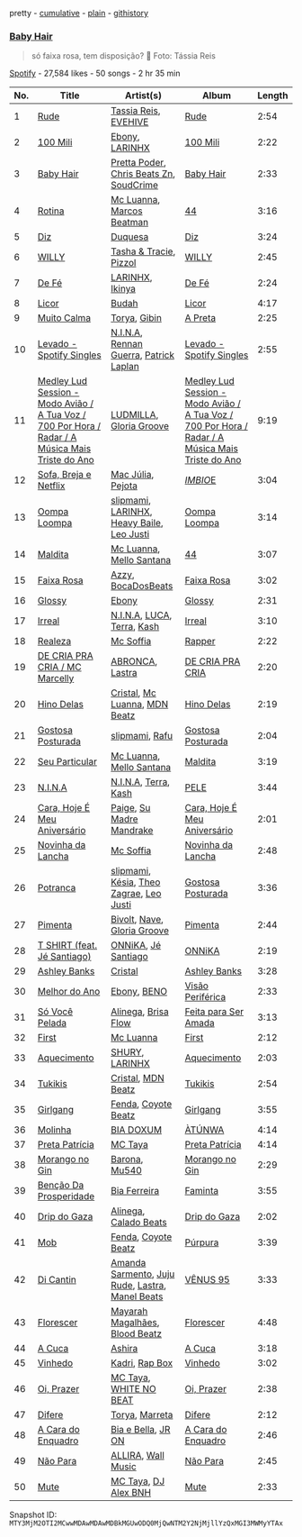 pretty - [cumulative](/playlists/cumulative/37i9dQZF1DX1CDfMq8oOPq.md) - [plain](/playlists/plain/37i9dQZF1DX1CDfMq8oOPq) - [githistory](https://github.githistory.xyz/mackorone/spotify-playlist-archive/blob/main/playlists/plain/37i9dQZF1DX1CDfMq8oOPq)

### [Baby Hair](https://open.spotify.com/playlist/37i9dQZF1DX1CDfMq8oOPq)

> só faixa rosa, tem disposição? 🎀 Foto: Tássia Reis

[Spotify](https://open.spotify.com/user/spotify) - 27,584 likes - 50 songs - 2 hr 35 min

| No. | Title | Artist(s) | Album | Length |
|---|---|---|---|---|
| 1 | [Rude](https://open.spotify.com/track/3rdUXvGBzH97grQewH9AtO) | [Tassia Reis](https://open.spotify.com/artist/0kc1BjcLHaXhZVzCp0HeAl), [EVEHIVE](https://open.spotify.com/artist/3FuxqwSNXMltSpqe8Dpe8h) | [Rude](https://open.spotify.com/album/68UOEAyDvW6kxhDDMF5NOC) | 2:54 |
| 2 | [100 Mili](https://open.spotify.com/track/4eolUWC5VizUx1YMHMeagu) | [Ebony](https://open.spotify.com/artist/1UBSRfDGNkhpTWQeMyCwHb), [LARINHX](https://open.spotify.com/artist/00kQ5yo7yxd5KC1ihuH77i) | [100 Mili](https://open.spotify.com/album/1BwTcopCPLmipd6iCOVXFi) | 2:22 |
| 3 | [Baby Hair](https://open.spotify.com/track/6tgveJsfKptFd0mvJG9Iv6) | [Pretta Poder](https://open.spotify.com/artist/6CEm11gYIUP8EeirFIXAYt), [Chris Beats Zn](https://open.spotify.com/artist/0YOr5sV4zMMyj5xviWiFjW), [SoudCrime](https://open.spotify.com/artist/0Huu7Wxkay3mCaoMuVkRNg) | [Baby Hair](https://open.spotify.com/album/6Hk41Rh3IMBcdhOwneSaQo) | 2:33 |
| 4 | [Rotina](https://open.spotify.com/track/5lnUkWihFa5guFzLi8y8Hb) | [Mc Luanna](https://open.spotify.com/artist/6VpdTQWCRE01WVoEuby2a6), [Marcos Beatman](https://open.spotify.com/artist/42VxOCKKlEXQ1kgDZBXnfk) | [44](https://open.spotify.com/album/54SQtN4KEfykOFgjtKXLzr) | 3:16 |
| 5 | [Diz](https://open.spotify.com/track/2FWOsv9w008EapGfigHK9i) | [Duquesa](https://open.spotify.com/artist/1JlC6XG7lkwT6GzgQB9xOx) | [Diz](https://open.spotify.com/album/7Lxz0lRrYciltkKfziu6s0) | 3:24 |
| 6 | [WILLY](https://open.spotify.com/track/2nmfojpIbGRmDa2UCfddYW) | [Tasha & Tracie](https://open.spotify.com/artist/5Gv1C1LY8pWiYcfcdjSNMT), [Pizzol](https://open.spotify.com/artist/1LvxqCO8GOAKkDzDOXfrAK) | [WILLY](https://open.spotify.com/album/5voxHC8bWiqFAw4toUcsZs) | 2:45 |
| 7 | [De Fé](https://open.spotify.com/track/73LpUA3H3L6kZuUzWE4j72) | [LARINHX](https://open.spotify.com/artist/00kQ5yo7yxd5KC1ihuH77i), [Ikinya](https://open.spotify.com/artist/3P9UYzQwlhR3HczWdbtcmU) | [De Fé](https://open.spotify.com/album/7yvEzXsMNAIGBQtd0luLDZ) | 2:24 |
| 8 | [Licor](https://open.spotify.com/track/3pPudCfrDQWTnMZsYzIs7N) | [Budah](https://open.spotify.com/artist/08zSkHjCY3ypH4gdBVHWgO) | [Licor](https://open.spotify.com/album/6a9GBHSCTEoyGopwFQOj19) | 4:17 |
| 9 | [Muito Calma](https://open.spotify.com/track/5MLnrPYZDlH1MRRaD4rRXU) | [Torya](https://open.spotify.com/artist/1WWepZwmNRqvNIOpLyX8dh), [Gibin](https://open.spotify.com/artist/7lC3tO6g2CQhlN0yeDVLDM) | [A Preta](https://open.spotify.com/album/0c6NCCSnLJjgQTZlkzUmQS) | 2:25 |
| 10 | [Levado \- Spotify Singles](https://open.spotify.com/track/15psePad9IL6X85xlyjzRh) | [N.I.N.A](https://open.spotify.com/artist/32NfHH4nSmu97Z4RQjPyET), [Rennan Guerra](https://open.spotify.com/artist/1342WybEuWuTMbl8emV1TA), [Patrick Laplan](https://open.spotify.com/artist/4XfU95qBFC5ZmdhfRXeP6o) | [Levado \- Spotify Singles](https://open.spotify.com/album/2vJRY4PZKv6wtUdG7Uoldy) | 2:55 |
| 11 | [Medley Lud Session \- Modo Avião / A Tua Voz / 700 Por Hora / Radar / A Música Mais Triste do Ano](https://open.spotify.com/track/7HYdckQd1guaSYVwMQ3SFL) | [LUDMILLA](https://open.spotify.com/artist/3CDoRporvSjdzTrm99a3gi), [Gloria Groove](https://open.spotify.com/artist/7rXMvXRnWHaSwnVvPeUUfw) | [Medley Lud Session \- Modo Avião / A Tua Voz / 700 Por Hora / Radar / A Música Mais Triste do Ano](https://open.spotify.com/album/0zaigYjLBnB3JcrUwZEfNV) | 9:19 |
| 12 | [Sofa, Breja e Netflix](https://open.spotify.com/track/6eIZaT9qNz9lVrhWbJOWls) | [Mac Júlia](https://open.spotify.com/artist/0xXEI1dXDaCOmkIPNYtPWF), [Pejota](https://open.spotify.com/artist/3W10YNoIzqgJymjc5ULDzu) | [$IMBIO$E](https://open.spotify.com/album/4yDTSQ6Iztp8kfmqv7HsUY) | 3:04 |
| 13 | [Oompa Loompa](https://open.spotify.com/track/0Wg8XNchyTN5qlOfgXFEc7) | [slipmami](https://open.spotify.com/artist/1tnx55teqOt1cV6IlKcgNs), [LARINHX](https://open.spotify.com/artist/00kQ5yo7yxd5KC1ihuH77i), [Heavy Baile](https://open.spotify.com/artist/2E4sNJOOy9hae0J8DkT43M), [Leo Justi](https://open.spotify.com/artist/1puzPcrOHKTMQ6KTuYfqU0) | [Oompa Loompa](https://open.spotify.com/album/47ZG3gfqIRftdUgcuo6k6M) | 3:14 |
| 14 | [Maldita](https://open.spotify.com/track/3MSsAKcyLjiMJz0Hq4kZos) | [Mc Luanna](https://open.spotify.com/artist/6VpdTQWCRE01WVoEuby2a6), [Mello Santana](https://open.spotify.com/artist/02J1zj1QPj7nlJiKGX6wgY) | [44](https://open.spotify.com/album/54SQtN4KEfykOFgjtKXLzr) | 3:07 |
| 15 | [Faixa Rosa](https://open.spotify.com/track/1DoaY4rjTCk5cUEUTU2pq3) | [Azzy](https://open.spotify.com/artist/1uf8uSErmKc3JVtmjVBZ83), [BocaDosBeats](https://open.spotify.com/artist/08Jh4nbAgQK1ZcY9FpcBjw) | [Faixa Rosa](https://open.spotify.com/album/5qAsZm3XpJWm99peC2JTDs) | 3:02 |
| 16 | [Glossy](https://open.spotify.com/track/3S30QGvGK7YPhVPM6GC0N6) | [Ebony](https://open.spotify.com/artist/1UBSRfDGNkhpTWQeMyCwHb) | [Glossy](https://open.spotify.com/album/39WCvdoXW7iqdXCDP7hAcp) | 2:31 |
| 17 | [Irreal](https://open.spotify.com/track/0VotVMtQ7gMA7cMlGBfEcc) | [N.I.N.A](https://open.spotify.com/artist/32NfHH4nSmu97Z4RQjPyET), [LUCA](https://open.spotify.com/artist/1DRzLtTsFTbnPTYgkTDRIi), [Terra](https://open.spotify.com/artist/0wTyCMz1sLbxVNN0OP18oW), [Kash](https://open.spotify.com/artist/4QQfMoY4iQmKwz7Ni1QVpt) | [Irreal](https://open.spotify.com/album/7wnQ2bHyKp92zJuGNepuGE) | 3:10 |
| 18 | [Realeza](https://open.spotify.com/track/5OU9MTz2dl9HKJmoxA5dJV) | [Mc Soffia](https://open.spotify.com/artist/2aPCjzfki5HgFLrse785FT) | [Rapper](https://open.spotify.com/album/6QUcLAP54GOcf5ZUoSbUoZ) | 2:22 |
| 19 | [DE CRIA PRA CRIA / MC Marcelly](https://open.spotify.com/track/6ytgQdqiWF2QDH9lA24knH) | [ABRONCA](https://open.spotify.com/artist/03Bdw7o4orNeiIa0WHp4Fd), [Lastra](https://open.spotify.com/artist/5W0yWqP7U3b2Y89gSgR9OD) | [DE CRIA PRA CRIA](https://open.spotify.com/album/201Vl6NCeUaR2c4bnSxYad) | 2:20 |
| 20 | [Hino Delas](https://open.spotify.com/track/2k7EbkIovGbJJCWy7OoOgb) | [Cristal](https://open.spotify.com/artist/6i4nbGTS2gSP0e6emkTqdX), [Mc Luanna](https://open.spotify.com/artist/6VpdTQWCRE01WVoEuby2a6), [MDN Beatz](https://open.spotify.com/artist/6EaIRN2UvHGu9EdeBvfPo1) | [Hino Delas](https://open.spotify.com/album/7yZ4A2amuedBlNHRC9ESMd) | 2:19 |
| 21 | [Gostosa Posturada](https://open.spotify.com/track/0QrZOO5aW18qjKHbjcClWu) | [slipmami](https://open.spotify.com/artist/1tnx55teqOt1cV6IlKcgNs), [Rafu](https://open.spotify.com/artist/2wrb1WRmxjvwtnyjPXOnvk) | [Gostosa Posturada](https://open.spotify.com/album/3mp2ekGulGPeycSW8kugCr) | 2:04 |
| 22 | [Seu Particular](https://open.spotify.com/track/7FbeeyMWZsJw36SaRbFNMk) | [Mc Luanna](https://open.spotify.com/artist/6VpdTQWCRE01WVoEuby2a6), [Mello Santana](https://open.spotify.com/artist/02J1zj1QPj7nlJiKGX6wgY) | [Maldita](https://open.spotify.com/album/5YAVUmI41dnIgFCHPCtVFu) | 3:19 |
| 23 | [N.I.N.A](https://open.spotify.com/track/0ZVW6vKav9Jp9AunMFmulJ) | [N.I.N.A](https://open.spotify.com/artist/32NfHH4nSmu97Z4RQjPyET), [Terra](https://open.spotify.com/artist/0wTyCMz1sLbxVNN0OP18oW), [Kash](https://open.spotify.com/artist/4QQfMoY4iQmKwz7Ni1QVpt) | [PELE](https://open.spotify.com/album/57LANvZ85BtVlj31EAY7EK) | 3:44 |
| 24 | [Cara, Hoje É Meu Aniversário](https://open.spotify.com/track/2DpgbrHd6RCrmFA6oLInv1) | [Paige](https://open.spotify.com/artist/1XqfMFbATKSRu5nDy2AZO9), [Su Madre Mandrake](https://open.spotify.com/artist/1S1jcqQMtTQhQF1D2yhk4i) | [Cara, Hoje É Meu Aniversário](https://open.spotify.com/album/29B30ocnhpIQndlp0UtEtD) | 2:01 |
| 25 | [Novinha da Lancha](https://open.spotify.com/track/234hlFlKjMokIVGIMakFAN) | [Mc Soffia](https://open.spotify.com/artist/2aPCjzfki5HgFLrse785FT) | [Novinha da Lancha](https://open.spotify.com/album/0iRAfyQVKFLQO8ti290R9u) | 2:48 |
| 26 | [Potranca](https://open.spotify.com/track/0l1jN8AUIHnTJYTbTh5kX9) | [slipmami](https://open.spotify.com/artist/1tnx55teqOt1cV6IlKcgNs), [Késia](https://open.spotify.com/artist/1gZaDWPWgzRhSQA0Aui2m2), [Theo Zagrae](https://open.spotify.com/artist/0pX9KfvxYdwXSh43fX4t8z), [Leo Justi](https://open.spotify.com/artist/1puzPcrOHKTMQ6KTuYfqU0) | [Gostosa Posturada](https://open.spotify.com/album/3NQXrEDQR2TG7rnYP6TwMF) | 3:36 |
| 27 | [Pimenta](https://open.spotify.com/track/12LpEgxl7XLiuvv0PXj1DT) | [Bivolt](https://open.spotify.com/artist/0mQoWD18BxzhN8kr1cNwgQ), [Nave](https://open.spotify.com/artist/2Xpiwporhsl8LXdC96Xs8J), [Gloria Groove](https://open.spotify.com/artist/7rXMvXRnWHaSwnVvPeUUfw) | [Pimenta](https://open.spotify.com/album/4uNMPFLGmrvLhMWGgT8fT7) | 2:44 |
| 28 | [T SHIRT \(feat\. Jé Santiago\)](https://open.spotify.com/track/4yx4UxUQwBkRtSWkM854aS) | [ONNiKA](https://open.spotify.com/artist/7h2qMFZKbjifWLpMhsQ988), [Jé Santiago](https://open.spotify.com/artist/4xKfNBUXa00go8RU9TwwkI) | [ONNiKA](https://open.spotify.com/album/6KTGjKqOhXcHTUKb1EqeLd) | 2:19 |
| 29 | [Ashley Banks](https://open.spotify.com/track/5zu8LEldkTfctEEFVQID8x) | [Cristal](https://open.spotify.com/artist/6i4nbGTS2gSP0e6emkTqdX) | [Ashley Banks](https://open.spotify.com/album/6CDE1Mgxb05mEbjI9LdyQY) | 3:28 |
| 30 | [Melhor do Ano](https://open.spotify.com/track/3t8ABVwTR0nTDb5wdHmoQl) | [Ebony](https://open.spotify.com/artist/1UBSRfDGNkhpTWQeMyCwHb), [BENO](https://open.spotify.com/artist/6SZeSPUyGxCMBcaysxnYny) | [Visão Periférica](https://open.spotify.com/album/5eNapidkVarWi1MlD8fMjx) | 2:33 |
| 31 | [Só Você Pelada](https://open.spotify.com/track/1SLmJ8RDHertaYpp2i4OYt) | [Alinega](https://open.spotify.com/artist/5cuq4MQJ4HGk0JeNrXkpl6), [Brisa Flow](https://open.spotify.com/artist/78XNtbcRuW435NYDYV0rWO) | [Feita para Ser Amada](https://open.spotify.com/album/2LqqEDyWEE79mLy2LSJbAb) | 3:13 |
| 32 | [First](https://open.spotify.com/track/0oomKGn85TDeVwhSIiTLQA) | [Mc Luanna](https://open.spotify.com/artist/6VpdTQWCRE01WVoEuby2a6) | [First](https://open.spotify.com/album/3cdm9REaJt8UGdSC3N2gSN) | 2:12 |
| 33 | [Aquecimento](https://open.spotify.com/track/50xFtTjve71h0UwBRM5aWW) | [SHURY](https://open.spotify.com/artist/7luJJRhYeoWYyJ6GALZvjM), [LARINHX](https://open.spotify.com/artist/00kQ5yo7yxd5KC1ihuH77i) | [Aquecimento](https://open.spotify.com/album/7D9ko1HfH2A1tTOA8UYyaw) | 2:03 |
| 34 | [Tukikis](https://open.spotify.com/track/4yaZDkcert6F9kN4Bs51B7) | [Cristal](https://open.spotify.com/artist/6i4nbGTS2gSP0e6emkTqdX), [MDN Beatz](https://open.spotify.com/artist/6EaIRN2UvHGu9EdeBvfPo1) | [Tukikis](https://open.spotify.com/album/0NarRuAKpqlB8Aet14O24n) | 2:54 |
| 35 | [Girlgang](https://open.spotify.com/track/6b9BbNiHZkmGCXkSzTls5I) | [Fenda](https://open.spotify.com/artist/2MOzAmZ3VnuQuUYD1slLSq), [Coyote Beatz](https://open.spotify.com/artist/2PhFsxtwCQLS3e9SJwDN3j) | [Girlgang](https://open.spotify.com/album/2YCY4UZq39Q6IXI1wJBrBJ) | 3:55 |
| 36 | [Molinha](https://open.spotify.com/track/4l9eU058jn4MM9EEBA4hIo) | [BIA DOXUM](https://open.spotify.com/artist/0XcasoDbYz9h2IedxeXKaV) | [ÀTÚNWA](https://open.spotify.com/album/05F9ReKiKZ3SVxNpmQd0qL) | 4:14 |
| 37 | [Preta Patrícia](https://open.spotify.com/track/3IkBv7RRbbZchtrO4hziB6) | [MC Taya](https://open.spotify.com/artist/7vUQ69pnimnTG3WAWnVP9i) | [Preta Patrícia](https://open.spotify.com/album/6aTXMJZMd1AAeTkLHCrTOX) | 4:14 |
| 38 | [Morango no Gin](https://open.spotify.com/track/64AaCofmb0AqrN7vWuXO5c) | [Barona](https://open.spotify.com/artist/26STitvgUGkBvAG0obuDQn), [Mu540](https://open.spotify.com/artist/13yQqjPy4Esq0Ru3R1fipU) | [Morango no Gin](https://open.spotify.com/album/6nkJrMukU7V3XXfVKLujjA) | 2:29 |
| 39 | [Benção Da Prosperidade](https://open.spotify.com/track/1VX8i8qoL4kCPDZLb1eKs2) | [Bia Ferreira](https://open.spotify.com/artist/0Aj4m8El9TdnqyVHhkuloa) | [Faminta](https://open.spotify.com/album/6ekaLRjzflYYAS7qFBgNCj) | 3:55 |
| 40 | [Drip do Gaza](https://open.spotify.com/track/697vMFx7zhkhj5uQ8asedp) | [Alinega](https://open.spotify.com/artist/5cuq4MQJ4HGk0JeNrXkpl6), [Calado Beats](https://open.spotify.com/artist/0hOreiY25L5j8Li8HtBBSN) | [Drip do Gaza](https://open.spotify.com/album/416rvMJm3dpl5L6XB0L6q9) | 2:02 |
| 41 | [Mob](https://open.spotify.com/track/4Lj7Jipbh9Z4QqGJvcIpuN) | [Fenda](https://open.spotify.com/artist/2MOzAmZ3VnuQuUYD1slLSq), [Coyote Beatz](https://open.spotify.com/artist/2PhFsxtwCQLS3e9SJwDN3j) | [Púrpura](https://open.spotify.com/album/0cdIIZgZt1izXSmjPL045h) | 3:39 |
| 42 | [Di Cantin](https://open.spotify.com/track/356CwzCo3A8DAePdSEA4u6) | [Amanda Sarmento](https://open.spotify.com/artist/2QFGLsI0ugeKkmGSggCr73), [Juju Rude](https://open.spotify.com/artist/3d8GIcSCusjD1PkMxt76e1), [Lastra](https://open.spotify.com/artist/5W0yWqP7U3b2Y89gSgR9OD), [Manel Beats](https://open.spotify.com/artist/5IU9FllWIyNyECvitNqJ5j) | [VÊNUS 95](https://open.spotify.com/album/72ONRFXSWFtgf5QzZbKeuq) | 3:33 |
| 43 | [Florescer](https://open.spotify.com/track/7k5SeF10dmOPbzxebfUc7F) | [Mayarah Magalhães](https://open.spotify.com/artist/2FmV8Y424XsncsEO9ztY3p), [Blood Beatz](https://open.spotify.com/artist/5MGHzEwXZ13izki8gsjrFc) | [Florescer](https://open.spotify.com/album/1NJsjzZ2AZBFCPCOeVyb7x) | 4:48 |
| 44 | [A Cuca](https://open.spotify.com/track/6kdqevDkFJvZeIwYCJZxLh) | [Ashira](https://open.spotify.com/artist/3bwb5u6i1DM7nDxnBSDDCa) | [A Cuca](https://open.spotify.com/album/29QITg4lHccmO94R4qX5xK) | 3:18 |
| 45 | [Vinhedo](https://open.spotify.com/track/3Jk2PrmUEspv0c8HcWPqia) | [Kadri](https://open.spotify.com/artist/080IizDi2wwWfkw1zPdBZz), [Rap Box](https://open.spotify.com/artist/5FEcNzwbLj2pvhgZFojYAp) | [Vinhedo](https://open.spotify.com/album/1O8M18t6aiWpNNsQsKx2gh) | 3:02 |
| 46 | [Oi, Prazer](https://open.spotify.com/track/4pCTXorg7BKc6SmjtQaEbG) | [MC Taya](https://open.spotify.com/artist/7vUQ69pnimnTG3WAWnVP9i), [WHITE NO BEAT](https://open.spotify.com/artist/4xJQUv60hFofQfApMsPtJu) | [Oi, Prazer](https://open.spotify.com/album/3NhhBBKyHZNfILXQs5WwDQ) | 2:38 |
| 47 | [Difere](https://open.spotify.com/track/6AgGeM4gmmSxWJeIblSa5G) | [Torya](https://open.spotify.com/artist/1WWepZwmNRqvNIOpLyX8dh), [Marreta](https://open.spotify.com/artist/0glk5tMutCR844wvAoFJ8J) | [Difere](https://open.spotify.com/album/1CqyxG4xsl7HoqBPGwWVhQ) | 2:12 |
| 48 | [A Cara do Enquadro](https://open.spotify.com/track/1m519cv6g3gPO5JYuYV3al) | [Bia e Bella](https://open.spotify.com/artist/31Ji2zYJgTY2bgyUgxl2wW), [JR ON](https://open.spotify.com/artist/6Z49It3vdzrqiSuu9dxeVA) | [A Cara do Enquadro](https://open.spotify.com/album/6NlI7bsdFuGsVVYmmWwoCk) | 2:46 |
| 49 | [Não Para](https://open.spotify.com/track/7rMDGuF0Ka1DlRn0J5OwcN) | [ALLIRA](https://open.spotify.com/artist/1YaRssOooph4Aj4faAS8VS), [Wall Music](https://open.spotify.com/artist/6pr9Hwh9K76ZUN2l6F4SjI) | [Não Para](https://open.spotify.com/album/04AxxMqe87R652pCosDblm) | 2:45 |
| 50 | [Mute](https://open.spotify.com/track/0so4HfRx4F1Ffs1PXl04Hk) | [MC Taya](https://open.spotify.com/artist/7vUQ69pnimnTG3WAWnVP9i), [DJ Alex BNH](https://open.spotify.com/artist/6Je1GWROutRKp3J1Kxi0Gl) | [Mute](https://open.spotify.com/album/7DWW9bwIeodx2l7VVGXq2R) | 2:33 |

Snapshot ID: `MTY3MjM2OTI2MCwwMDAwMDAwMDBkMGUwODQ0MjQwNTM2Y2NjMjllYzQxMGI3MWMyYTAx`
